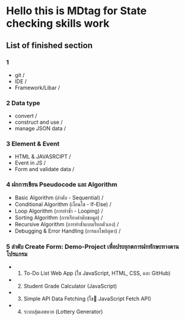 # Hello this is MDtag for State checking skills work

## List of finished section
### 1
- git /
- IDE /
- Framework/Libar /
### 2 Data type
- convert /
- construct and use /
- manage JSON data /
### 3 Element & Event
- HTML & JAVASRCIPT /
- Event in JS /
- Form and validate data /
### 4 ฝกการเขียน Pseudocode และ Algorithm
- Basic Algorithm (ลำดับ - Sequential) /
- Conditional Algorithm (เงื่อนไข - If-Else) /
- Loop Algorithm (การทำซ้ำ - Looping) /
- Sorting Algorithm (การเรียงลำดับขอมูล) /
- Recursive Algorithm (การทำซ้ำแบบเรียกตัวเอง) /
- Debugging & Error Handling (การแกไขปญหา) /
### 5 ลำดับ Create Form: Demo-Project เพื่อประยุกตการฝกทักษะทางดานโปรแกรม
- 1) To-Do List Web App (ใช JavaScript, HTML, CSS, และ GitHub)
- 2) Student Grade Calculator (JavaScript)
- 3) Simple API Data Fetching (ใช JavaScript Fetch API)
- 4) ระบบสุ่มเลขหวย (Lottery Generator)



